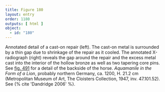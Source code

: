```yaml
---
title: Figure 180
layout: entry
order: 1180
outputs: [ html ]
object:
  - id: "180"
---
```


Annotated detail of a cast-on repair (left). The cast-on metal is surrounded by a thin gap due to shrinkage of the repair as it cooled. The annotated X-radiograph (right) reveals the gap around the repair and the excess metal cast into the interior of the hollow bronze as well as two tapering core pins. See [fig. 491](/visual-atlas/491/) for a detail of the backside of the horse. *Aquamanile in the Form of a Lion*, probably northern Germany, ca. 1200, H. 21.2 cm (Metropolitan Museum of Art, The Cloisters Collection, 1947, inv. 47.101.52). See {% cite 'Dandridge 2006' %}.
